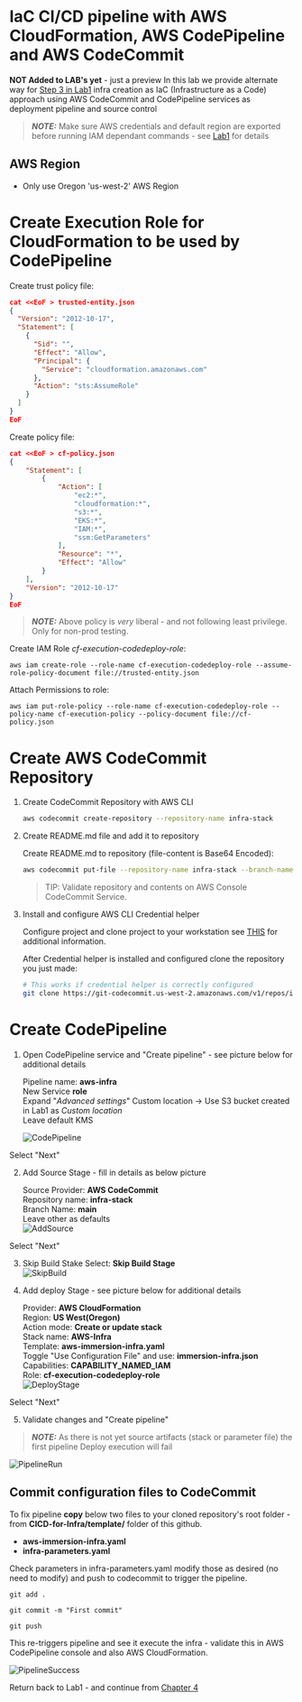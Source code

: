 # IaC CI/CD pipeline with AWS CloudFormation, AWS CodePipeline and AWS CodeCommit

**NOT Added to LAB's yet** - just a preview 
In this lab we provide alternate way for [Step 3 in Lab1](/Lab1/README.md#3-create-environment-with-cloudformation-cfn) infra creation as IaC (Infrastructure as a Code) approach using AWS CodeCommit and CodePipeline services as deployment pipeline and source control<br>

> **_NOTE:_** Make sure AWS credentials and default region are exported before running IAM dependant commands - see [Lab1](/Lab1/README.md#export-credentials) for details

## AWS Region
* Only use Oregon 'us-west-2' AWS Region<br>

# Create Execution Role for CloudFormation to be used by CodePipeline

Create trust policy file:
````json
cat <<EoF > trusted-entity.json
{
  "Version": "2012-10-17",
  "Statement": [
    {
      "Sid": "",
      "Effect": "Allow",
      "Principal": {
        "Service": "cloudformation.amazonaws.com"
      },
      "Action": "sts:AssumeRole"
    }
  ]
}
EoF
````
Create policy file:
````json
cat <<EoF > cf-policy.json
{
    "Statement": [
        {
            "Action": [
                "ec2:*",
                "cloudformation:*",
                "s3:*",
                "EKS:*",
                "IAM:*",
                "ssm:GetParameters" 
            ],
            "Resource": "*",
            "Effect": "Allow"
        }
    ],
    "Version": "2012-10-17"
}   
EoF
````

> **_NOTE:_** Above policy is *very* liberal - and not following least privilege. Only for non-prod testing.

Create IAM Role *cf-execution-codedeploy-role*:
````
aws iam create-role --role-name cf-execution-codedeploy-role --assume-role-policy-document file://trusted-entity.json
````

Attach Permissions to role:
````
aws iam put-role-policy --role-name cf-execution-codedeploy-role --policy-name cf-execution-policy --policy-document file://cf-policy.json
````

# Create AWS CodeCommit Repository

1. Create CodeCommit Repository with AWS CLI
    ````bash
    aws codecommit create-repository --repository-name infra-stack
    ````
2. Create README.md file and add it to repository

    Create README.md to repository (file-content is Base64 Encoded):
    ````bash
    aws codecommit put-file --repository-name infra-stack --branch-name main --file-content QVdTIENvZGVQaXBlbGluZSBzb3VyY2Ugd2l0aCBhd3MtaW1tZXJzaW9uLWluZnJhLnlhbWwgc3RhY2sgYW5kIGltbWVyc2lvbi1pbmZyYS5qc29uIHBhcmFtZXRlciBmaWxlLgo= --file-path README.md --commit-message "Added README.md"
    ````
    >TIP: Validate repository and contents on AWS Console CodeCommit Service.

3. Install and configure AWS CLI Credential helper <br>

    Configure project and clone project to your workstation see [THIS](https://docs.aws.amazon.com/codecommit/latest/userguide/setting-up.html?icmpid=docs_acc_console_connect_np#setting-up-compat) for additional information.

    After Credential helper is installed and configured clone the repository you just made:
   
    ````bash
    # This works if credential helper is correctly configured
    git clone https://git-codecommit.us-west-2.amazonaws.com/v1/repos/infra-stack
    ````

# Create CodePipeline

1. Open CodePipeline service and "Create pipeline" - see picture below for additional details<br>

    Pipeline name: **aws-infra**<br>
    New Service **role**<br>
    Expand "*Advanced settings*" Custom location -> Use S3 bucket created in Lab1 as *Custom location*<br>
    Leave default KMS<br>

    ![CodePipeline](images/create-pipeline-1.png) 

Select "Next"

2. Add Source Stage - fill in details as below picture

    Source Provider: **AWS CodeCommit** <br>
    Repository name: **infra-stack** <br>
    Branch Name: **main**<br>
    Leave other as defaults<br>
    ![AddSource](images/pipeline-add-source.png)

Select "Next"

3. Skip Build Stake
    Select: **Skip Build Stage**<br>
    ![SkipBuild](images/skip-build.png)

4. Add deploy Stage - see picture below for additional details<br>

    Provider: **AWS CloudFormation**<br>
    Region: **US West(Oregon)**<br>
    Action mode: **Create or update stack**<br>
    Stack name: **AWS-Infra**<br>
    Template: **aws-immersion-infra.yaml**<br>
    Toggle "Use Configuration File" and use: **immersion-infra.json**<br>
    Capabilities: **CAPABILITY_NAMED_IAM**<br>
    Role: **cf-execution-codedeploy-role**<br>
    ![DeployStage](images/deploy-stage.png)

Select "Next" <br>

5. Validate changes and "Create pipeline"

> **_NOTE:_** As there is not yet source artifacts (stack or parameter file) the first pipeline Deploy execution will fail

![PipelineRun](images/pipeline-1st-run.png)

## Commit configuration files to CodeCommit

To fix pipeline **copy** below two files to your cloned repository's root folder - from **CICD-for-Infra/template/** folder of this github.<br>
- **aws-immersion-infra.yaml**<br>
- **infra-parameters.yaml**<br>

Check parameters in infra-parameters.yaml modify those as desired (no need to modify) and push to codecommit to trigger the pipeline.

````
git add .
````

````
git commit -m "First commit"
````

````
git push
````

This re-triggers pipeline and see it execute the infra - validate this in AWS CodePipeline console and also AWS CloudFormation.

![PipelineSuccess](images/pipeline-run.png)

Return back to Lab1 - and continue from [Chapter 4](/Lab1/README.md#4-login-to-bastion-host---after-stack-is-executed)

